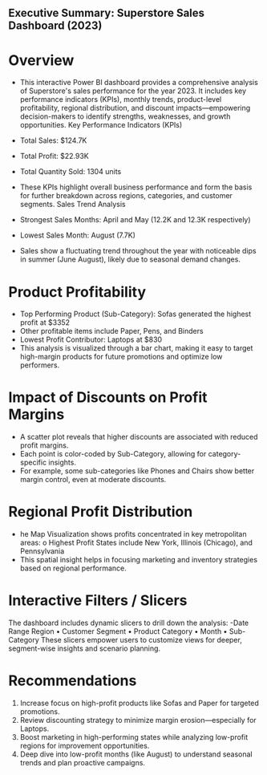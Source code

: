 ## Executive Summary: Superstore Sales Dashboard (2023) 
# Overview 
- This interactive Power BI dashboard provides a comprehensive analysis of Superstore's sales 
performance for the year 2023. It includes key performance indicators (KPIs), monthly trends, 
product-level profitability, regional distribution, and discount impacts—empowering decision-makers 
to identify strengths, weaknesses, and growth opportunities. 
Key Performance Indicators (KPIs) 
- Total Sales: $124.7K 
- Total Profit: $22.93K 
- Total Quantity Sold: 1304 units 
- These KPIs highlight overall business performance and form the basis for further breakdown across 
regions, categories, and customer segments. 
Sales Trend Analysis 

- Strongest Sales Months: April and May (12.2K and 12.3K respectively) 
- Lowest Sales Month: August (7.7K) 
- Sales show a fluctuating trend throughout the year with noticeable dips in summer (June
August), likely due to seasonal demand changes. 
# Product Profitability 
- Top Performing Product (Sub-Category): Sofas generated the highest profit at $3352 
- Other profitable items include Paper, Pens, and Binders 
- Lowest Profit Contributor: Laptops at $830 
- This analysis is visualized through a bar chart, making it easy to target high-margin products 
for future promotions and optimize low performers. 
# Impact of Discounts on Profit Margins 
- A scatter plot reveals that higher discounts are associated with reduced profit margins. 
- Each point is color-coded by Sub-Category, allowing for category-specific insights. 
- For example, some sub-categories like Phones and Chairs show better margin control, even 
at moderate discounts. 
# Regional Profit Distribution 
- he Map Visualization shows profits concentrated in key metropolitan areas: 
o Highest Profit States include New York, Illinois (Chicago), and Pennsylvania 
- This spatial insight helps in focusing marketing and inventory strategies based on regional 
performance. 
# Interactive Filters / Slicers 
The dashboard includes dynamic slicers to drill down the analysis: 
-Date Range 
 Region 
• Customer Segment 
• Product Category 
• Month 
• Sub-Category 
These slicers empower users to customize views for deeper, segment-wise insights and scenario 
planning. 
# Recommendations 
1. Increase focus on high-profit products like Sofas and Paper for targeted promotions. 
2. Review discounting strategy to minimize margin erosion—especially for Laptops. 
3. Boost marketing in high-performing states while analyzing low-profit regions for 
improvement opportunities. 
4. Deep dive into low-profit months (like August) to understand seasonal trends and plan 
proactive campaigns.
